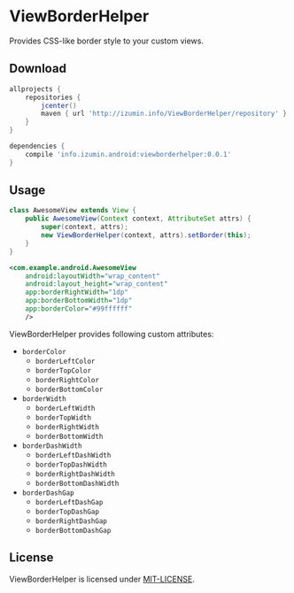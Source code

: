 # ViewBorderHelper
Provides CSS-like border style to your custom views.

## Download

```groovy
allprojects {
    repositories {
        jcenter()
        maven { url 'http://izumin.info/ViewBorderHelper/repository' }
    }
}
```

```groovy
dependencies {
    compile 'info.izumin.android:viewborderhelper:0.0.1'
}
```

## Usage

```java
class AwesomeView extends View {
    public AwesomeView(Context context, AttributeSet attrs) {
        super(context, attrs);
        new ViewBorderHelper(context, attrs).setBorder(this);
    }
}
```

```xml
<com.example.android.AwesomeView
    android:layoutWidth="wrap_content"
    android:layout_height="wrap_content"
    app:borderRightWidth="1dp"
    app:borderBottomWidth="1dp"
    app:borderColor="#99ffffff"
    />
```

ViewBorderHelper provides following custom attributes:

* `borderColor`
    * `borderLeftColor`
    * `borderTopColor`
    * `borderRightColor`
    * `borderBottomColor`
* `borderWidth`
    * `borderLeftWidth`
    * `borderTopWidth`
    * `borderRightWidth`
    * `borderBottomWidth`
* `borderDashWidth`
    * `borderLeftDashWidth`
    * `borderTopDashWidth`
    * `borderRightDashWidth`
    * `borderBottomDashWidth`
* `borderDashGap`
    * `borderLeftDashGap`
    * `borderTopDashGap`
    * `borderRightDashGap`
    * `borderBottomDashGap`

## License
ViewBorderHelper is licensed under [MIT-LICENSE](http://izumin.mit-license.org/).